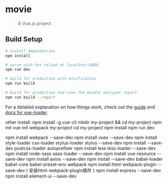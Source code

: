 # movie

> A Vue.js project

## Build Setup

``` bash
# install dependencies
npm install

# serve with hot reload at localhost:8080
npm run dev

# build for production with minification
npm run build

# build for production and view the bundle analyzer report
npm run build --report
```

For a detailed explanation on how things work, check out the [guide](http://vuejs-templates.github.io/webpack/) and [docs for vue-loader](http://vuejs.github.io/vue-loader).


other install:
npm install -g vue-cli
mkdir my-project && cd my-project
npm init
vue init webpack my-project
cd my-project
npm install
npm run dev

npm install webpack --save-dev
npm install vuex --save-dev
npm install style-loader css-loader stylus-loader stylus --save-dev
npm install --save-dev postcss-loader autoprefixer
npm install less less-loader --save-dev
npm install node-sass sass-loader --save-dev
npm install vue-resource --save-dev
npm install axios --save-dev
npm install --save-dev babel-loader babel-core babel-preset-env webpack 
npm install html-webpack-plugin --save-dev ( 安装html-webpack-plugin插件 )
npm install express --save-dev
npm install element-ui --save-dev